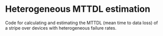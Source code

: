 # Heterogeneous MTTDL estimation

Code for calculating and estimating the MTTDL (mean time to data loss) of a
stripe over devices with heterogeneous failure rates.
